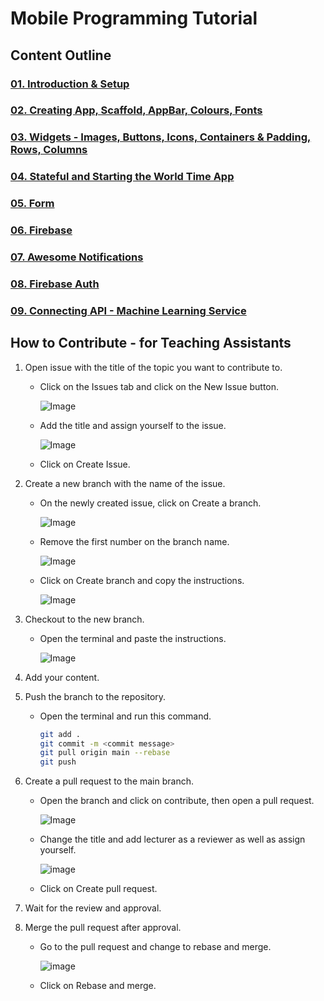 # Mobile Programming Tutorial

## Content Outline

### [01. Introduction & Setup](/01.%20Introduction%20&%20Setup/)

### [02. Creating App, Scaffold, AppBar, Colours, Fonts](/02.%20Creating%20App,%20Scaffold,%20AppBar,%20Colours,%20Fonts/)

### [03. Widgets - Images, Buttons, Icons, Containers & Padding, Rows, Columns](/03.%20Widgets%20-%20Images,%20Buttons,%20Icons,%20Containers%20&%20Padding,%20Rows,%20Columns/)

### [04. Stateful and Starting the World Time App](/04.%20Stateful%20and%20Starting%20the%20World%20Time%20App/)

### [05. Form](/05.%20Firebase/)

### [06. Firebase](/06.%20Firebase/)

### [07. Awesome Notifications](/07.%20Awesome%20Notifications/)

### [08. Firebase Auth](/08.%20Firebase%20Auth/)

### [09. Connecting API - Machine Learning Service](/09.%20Connecting%20API%20-%20Machine%20Learning%20Service/)

## How to Contribute - for Teaching Assistants

1. Open issue with the title of the topic you want to contribute to.

   - Click on the Issues tab and click on the New Issue button.

     ![Image](https://github.com/user-attachments/assets/58208693-df77-47f5-8534-8af72eab4ec0)

   - Add the title and assign yourself to the issue.

     ![Image](https://github.com/user-attachments/assets/6e5bfcee-6568-4aa6-bcef-d0ce605cba00)

   - Click on Create Issue.

2. Create a new branch with the name of the issue.

   - On the newly created issue, click on Create a branch.

     ![Image](https://github.com/user-attachments/assets/3134d5f3-9051-4f34-9897-59c7032321be)

   - Remove the first number on the branch name.

     ![Image](https://github.com/user-attachments/assets/0507e4f1-0170-46f4-b353-ac97440468d3)

   - Click on Create branch and copy the instructions.

     ![Image](https://github.com/user-attachments/assets/61367dea-7e02-43fc-b54f-3cc65b42a3f3)

3. Checkout to the new branch.

   - Open the terminal and paste the instructions.

     ![Image](https://github.com/user-attachments/assets/db566e82-cc2d-4c1c-95f3-1f2309959a7d)

4. Add your content.

5. Push the branch to the repository.

   - Open the terminal and run this command.

     ```bash
     git add .
     git commit -m <commit message>
     git pull origin main --rebase
     git push
     ```

6. Create a pull request to the main branch.

   - Open the branch and click on contribute, then open a pull request.

     ![Image](https://github.com/user-attachments/assets/a71df9ae-700e-4de4-8a66-a7bf1245749f)

   - Change the title and add lecturer as a reviewer as well as assign yourself.

     ![image](https://github.com/user-attachments/assets/e79ededd-3a1a-407a-8779-c33c17ad29b2)

   - Click on Create pull request.

7. Wait for the review and approval.

8. Merge the pull request after approval.

   - Go to the pull request and change to rebase and merge.

     ![image](https://github.com/user-attachments/assets/3c48771d-8cf8-4b3b-8c59-d4ef0d30dbd6)

   - Click on Rebase and merge.
